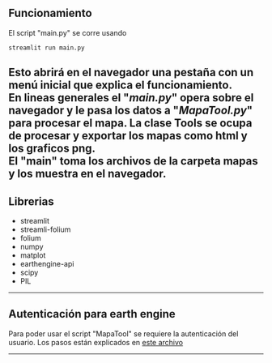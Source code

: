 ## Funcionamiento

El script "main.py" se corre usando  

    streamlit run main.py

 Esto abrirá en el navegador una pestaña con un menú inicial 
 que explica el funcionamiento.  
 En lineas generales el "_main.py_" opera sobre el
 navegador y le pasa los datos a "_MapaTool.py_" para 
 procesar el mapa. La clase Tools se ocupa de procesar 
y exportar los mapas como __html__ y los graficos __png__.  
El "__main__" toma los archivos de la carpeta mapas y los
muestra en el navegador.
---
## Librerias

* streamlit
* streamli-folium
* folium
* numpy
* matplot
* earthengine-api
* scipy
* PIL
---
## Autenticación para earth engine  


Para poder usar el script "MapaTool" se requiere la autenticación
del usuario. Los pasos están explicados en 
[este archivo](https://bitbucket.org/saidesaimon/sar/src/main/Autenticacion-GEE.pdf)

---
